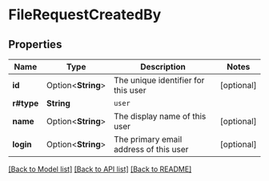 # FileRequestCreatedBy

## Properties

Name | Type | Description | Notes
------------ | ------------- | ------------- | -------------
**id** | Option<**String**> | The unique identifier for this user | [optional]
**r#type** | **String** | `user` | 
**name** | Option<**String**> | The display name of this user | [optional]
**login** | Option<**String**> | The primary email address of this user | [optional]

[[Back to Model list]](../README.md#documentation-for-models) [[Back to API list]](../README.md#documentation-for-api-endpoints) [[Back to README]](../README.md)


